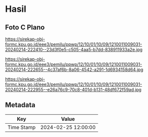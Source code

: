 # Hasil

## Foto C Plano

https://sirekap-obj-formc.kpu.go.id/eee3/pemilu/ppwp/12/10/01/10/09/1210011009031-20240214-222410--23d3f0e5-c505-4aa5-b7dd-838911933a2e.jpg

https://sirekap-obj-formc.kpu.go.id/eee3/pemilu/ppwp/12/10/01/10/09/1210011009031-20240214-222655--4c37af6b-8a06-4542-a291-1d6934158d64.jpg

https://sirekap-obj-formc.kpu.go.id/eee3/pemilu/ppwp/12/10/01/10/09/1210011009031-20240214-222955--e26a76c9-70c8-401d-b131-48df672f59ad.jpg


## Metadata

| Key        | Value               |
| ---------- | ------------------- |
| Time Stamp | 2024-02-25 12:00:00 |



